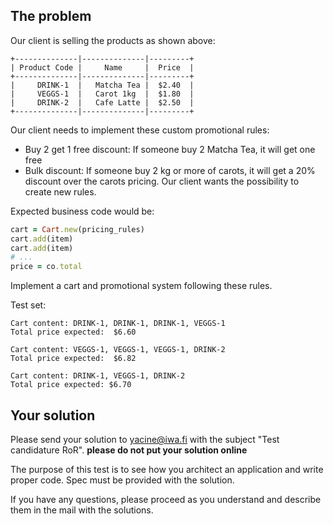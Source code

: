 ## The problem

Our client is selling the products as shown above:

```
+--------------|--------------|---------+
| Product Code |     Name     |  Price  |
+--------------|--------------|---------+
|     DRINK-1  |   Matcha Tea |  $2.40  |
|     VEGGS-1  |   Carot 1kg  |  $1.80  |
|     DRINK-2  |   Cafe Latte |  $2.50  |
+--------------|--------------|---------+
```

Our client needs to implement these custom promotional rules:
- Buy 2 get 1 free discount: If someone buy 2 Matcha Tea, it will get one free
- Bulk discount: If someone buy 2 kg or more of carots, it will get a 20% discount over the carots pricing.
Our client wants the possibility to create new rules.

Expected business code would be:

```ruby
cart = Cart.new(pricing_rules)
cart.add(item)
cart.add(item)
# ...
price = co.total
```

Implement a cart and promotional system following these rules.

Test set:

```
Cart content: DRINK-1, DRINK-1, DRINK-1, VEGGS-1
Total price expected:  $6.60

Cart content: VEGGS-1, VEGGS-1, VEGGS-1, DRINK-2
Total price expected:  $6.82

Cart content: DRINK-1, VEGGS-1, DRINK-2
Total price expected: $6.70
```

## Your solution

Please send your solution to yacine@iwa.fi with the subject "Test candidature RoR". 
**please do not put your solution online**

The purpose of this test is to see how you architect an application and write proper code.
Spec must be provided with the solution.

If you have any questions, please proceed as you understand and describe them in the mail with the solutions.
